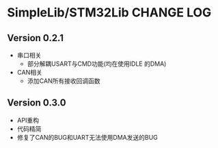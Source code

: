 # SimpleLib/STM32Lib CHANGE LOG

## Version 0.2.1

- 串口相关
  - 部分解耦USART与CMD功能(均在使用IDLE 的DMA)
- CAN相关
  - 添加CAN所有接收回调函数

## Version 0.3.0

+ API重构
+ 代码精简
+ 修复了CAN的BUG和UART无法使用DMA发送的BUG

